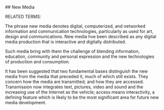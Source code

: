 ## New Media

RELATED TERMS: 

The phrase new media denotes digital, computerized, and networked information and communication technologies, particularly as used for art, design and communications. New media hve been described as any digital media production that is interactive and digitally distributed.

Such media bring with them the challenge of blending information, education, community and personal expression and the new technologies of production and consumption.

It has been suggested that two fundamental bases distinguish the new media from the media that preceded it, much of which still exists. They concern how the media are transmitted; and how they are accessed. Transmission now integrates text, pictures, video and sound and the increasing use of the Internet as the vehicle; access means interactivity, a defining feature which is likely to be the most significant area for future new media development.
